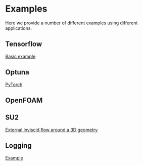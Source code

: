 # Examples

Here we provide a number of different examples using different applications.

## Tensorflow
[Basic example](Tensorflow/)

## Optuna
[PyTorch](Optuna/PyTorch/)

## OpenFOAM

## SU2
[External inviscid flow around a 3D geometry](SU2/)

## Logging
[Example](Logging/)

